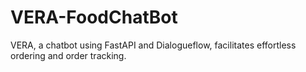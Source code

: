 # VERA-FoodChatBot
VERA, a chatbot using  FastAPI and Dialogueflow, facilitates effortless ordering and order tracking. 
